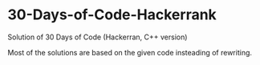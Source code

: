 # 30-Days-of-Code-Hackerrank
Solution of 30 Days of Code (Hackerran, C++ version)

Most of the solutions are based on the given code insteading of rewriting.
